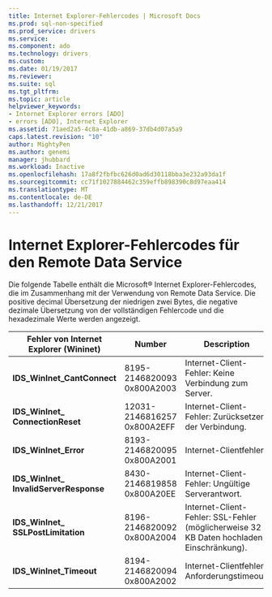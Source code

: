 ```yaml
---
title: Internet Explorer-Fehlercodes | Microsoft Docs
ms.prod: sql-non-specified
ms.prod_service: drivers
ms.service: 
ms.component: ado
ms.technology: drivers
ms.custom: 
ms.date: 01/19/2017
ms.reviewer: 
ms.suite: sql
ms.tgt_pltfrm: 
ms.topic: article
helpviewer_keywords:
- Internet Explorer errors [ADO]
- errors [ADO], Internet Explorer
ms.assetid: 71aed2a5-4c8a-41db-a869-37db4d07a5a9
caps.latest.revision: "10"
author: MightyPen
ms.author: genemi
manager: jhubbard
ms.workload: Inactive
ms.openlocfilehash: 17a8f2fbfbc626d0ad6d30118bba3e232a93da1f
ms.sourcegitcommit: cc71f1027884462c359effb898390c8d97eaa414
ms.translationtype: MT
ms.contentlocale: de-DE
ms.lasthandoff: 12/21/2017
---
```

# <a name="internet-explorer-error-codes-for-remote-data-service"></a>Internet Explorer-Fehlercodes für den Remote Data Service
Die folgende Tabelle enthält die Microsoft® Internet Explorer-Fehlercodes, die im Zusammenhang mit der Verwendung von Remote Data Service. Die positive decimal Übersetzung der niedrigen zwei Bytes, die negative dezimale Übersetzung von der vollständigen Fehlercode und die hexadezimale Werte werden angezeigt.

|Fehler von Internet Explorer (Wininet)|Number|Description|
|------------------------------------------|------------|-----------------|
|**IDS_WinInet_CantConnect**|8195-2146820093 0x800A2003|Internet-Client-Fehler: Keine Verbindung zum Server.|
|**IDS_WinInet_ ConnectionReset**|12031-2146816257 0x800A2EFF|Internet-Client-Fehler: Zurücksetzen der Verbindung.|
|**IDS_WinInet_Error**|8193-2146820095 0x800A2001|Internet-Clientfehler.|
|**IDS_WinInet_ InvalidServerResponse**|8430-2146819858 0x800A20EE|Internet-Client-Fehler: Ungültige Serverantwort.|
|**IDS_WinInet_ SSLPostLimitation**|8196-2146820092 0x800A2004|Internet-Client-Fehler: SSL-Fehler (möglicherweise 32 KB Daten hochladen Einschränkung).|
|**IDS_WinInet_Timeout**|8194-2146820094 0x800A2002|Internet-Clientfehler: Anforderungstimeout.|
